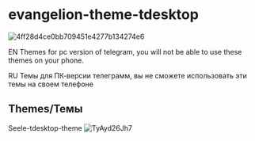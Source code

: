 # evangelion-theme-tdesktop
![4ff28d4ce0bb709451e4277b134274e6](https://github.com/senixsenpai/evangelion-theme-tdesktop/assets/139440536/c4e7ac33-8655-4d54-a8c9-e7057f2e6005)

EN
Themes for pc version of telegram,
you will not be able to use these themes on your phone.

RU
Темы для ПК-версии телеграмм,
вы не сможете использовать эти темы на своем телефоне



Themes/Темы
-----------
Seele-tdesktop-theme
![TyAyd26Jh7](https://github.com/senixsenpai/evangelion-theme-tdesktop/assets/139440536/6d8e45c4-0fbe-4a35-8e18-56ca216ef042)


